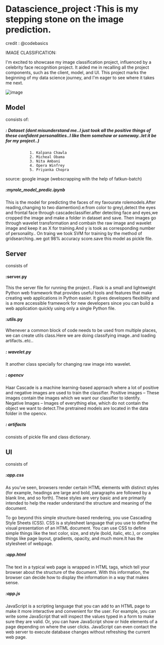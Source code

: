 #  Datascience_project :This is my stepping stone on the image prediction.
credit : @codebasics

IMAGE CLASSIFICATION:
           

I'm excited to showcase my image classification project, influenced by a celebrity face recognition project. It aided me in recalling all the project components, such as the client, model, and UI. This project marks the beginning of my data science journey, and I'm eager to see where it takes me next.                  


![image](https://github.com/jiyamaryjoseph/Image-Prediction/assets/83010684/6ea792c5-7a24-4d7a-aab8-b9814ba6f088)

              
##               Model  
consists of:
                        
#####              : Dataset  (dont misunderstand me..I just took all the positive things of these confident personalities..I like them somehow or someway..let it be for my project..)
               1. Kalpana Chawla
               2. Micheal Obama
               3. Nita Ambani
               4. Opera Winfrey
               5. Priyanka Chopra
 source: google image (webscrapping with the help of fatkun-batch)
              
#####               :myrole_model_predic.ipynb
 This is the model for predicting the faces of my favourate rolemodels.After reading,changing to two diamention(i.e:from color to grey),detect the eyes and frontal face through cascadeclassifier.after detecting face and eyes,we cropped the image and make a folder in dataset and save.
      Then images go through wavelet transformation and combain the raw image and wavelet image  and keep it as X for training.And y is took as corresponding number of personality.. 
 On traing we took SVM for training by the method of gridsearching..we got 98% accuracy score.save this model as pickle file.
 
##              Server
consists of

####             :server.py
 This the server file for running the project..  Flask is a small and lightweight Python web framework that provides useful tools and features that make creating web applications in Python easier. It gives developers flexibility and is a more accessible framework for new developers since you can build a web application quickly using only a single Python file.
####             :utils.py
Whenever a common block of code needs to be used from multiple places, we can create utils class.Here we are doing classifying image..and loading artifacts..etc..     

#####             : wavelet.py
It another class specially for changing raw image into wavelet.
#####             : opencv
Haar Cascade is a machine learning-based approach where a lot of positive and negative images are used to train the classifier. Positive images – These images contain the images which we want our classifier to identify. Negative Images – Images of everything else, which do not contain the object we want to detect.The pretrained models are located in the data folder in the opencv.
#####             : artifacts
consists of pickle file and class dictionary.

##             UI
consists of
#####             :app.css
As you’ve seen, browsers render certain HTML elements with distinct styles (for example, headings are large and bold, paragraphs are followed by a blank line, and so forth). These styles are very basic and are primarily intended to help the reader understand the structure and meaning of the document.

To go beyond this simple structure-based rendering, you use Cascading Style Sheets (CSS). CSS is a stylesheet language that you use to define the visual presentation of an HTML document. You can use CSS to define simple things like the text color, size, and style (bold, italic, etc.), or complex things like page layout, gradients, opacity, and much more.It has the stylesheet of webpage.
#####             :app.html
The text in a typical web page is wrapped in HTML tags, which tell your browser about the structure of the document. With this information, the browser can decide how to display the information in a way that makes sense.
#####             :app.js
JavaScript is a scripting language that you can add to an HTML page to make it more interactive and convenient for the user. For example, you can write some JavaScript that will inspect the values typed in a form to make sure they are valid. Or, you can have JavaScript show or hide elements of a page depending on where the user clicks. JavaScript can even contact the web server to execute database changes without refreshing the current web page.


                    
                    
                    
                    
                    
                    
              
              
              


       


